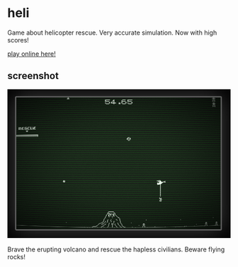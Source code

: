 # heli

Game about helicopter rescue. Very accurate simulation. Now with high scores!

[play online here!](https://rawgit.com/halbu/heli/master/index.html)


## screenshot

![helicopter action](https://raw.githubusercontent.com/halbu/heli/master/assets/screenshots/screenshot.png)

Brave the erupting volcano and rescue the hapless civilians. Beware flying rocks!
